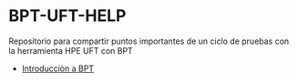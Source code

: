 # BPT-UFT-HELP

Repositorio para compartir puntos importantes de un ciclo de pruebas con la herramienta HPE UFT con BPT

* [Introducciòn a BPT](docs/BPT_FRAMEWORK.md)
